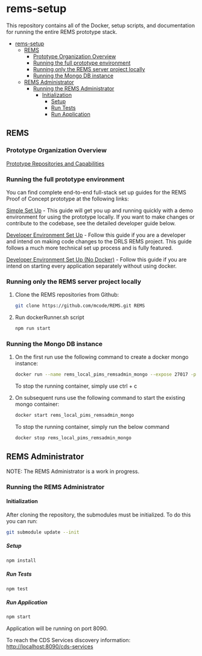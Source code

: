 # rems-setup

This repository contains all of the Docker, setup scripts, and documentation for running the entire REMS prototype stack.

- [rems-setup](#rems-setup)
  - [REMS](#rems)
    - [Prototype Organization Overview](#prototype-organization-overview)
    - [Running the full prototype environment](#running-the-full-prototype-environment)
    - [Running only the REMS server project locally](#running-only-the-rems-server-project-locally)
    - [Running the Mongo DB instance](#running-the-mongo-db-instance)
  - [REMS Administrator](#rems-administrator)
    - [Running the REMS Administrator](#running-the-rems-administrator)
      - [Initialization](#initialization)
        - [Setup](#setup)
        - [Run Tests](#run-tests)
        - [Run Application](#run-application)


## REMS

### Prototype Organization Overview

[Prototype Repositories and Capabilities](PrototypeRepositoriesAndCapabilities.md)

### Running the full prototype environment

You can find complete end-to-end full-stack set up guides for the REMS Proof of Concept prototype at the following links:

[Simple Set Up](SimpleSetupGuide.md) - This guide will get you up and running quickly with a demo environment for using the prototype locally. If you want to make changes or contribute to the codebase, see the detailed developer guide below.

[Developer Environment Set Up](DeveloperSetupGuide.md) - Follow this guide if you are a developer and intend on making code changes to the DRLS REMS project. This guide follows a much more technical set up process and is fully featured.

[Developer Environment Set Up (No Docker)](EndToEndSetupGuide.md) - Follow this guide if you are intend on starting every application separately without using docker.

### Running only the REMS server project locally

1. Clone the REMS repositories from Github:

    ```bash
    git clone https://github.com/mcode/REMS.git REMS  
    ```

2. Run dockerRunner.sh script

    ```bash
    npm run start
    ```

### Running the Mongo DB instance

1. On the first run use the following command to create a docker mongo instance:

    ```bash
    docker run --name rems_local_pims_remsadmin_mongo --expose 27017 -p 27017:27017 -e MONGO_INITDB_ROOT_USERNAME='rems-admin-pims-root' -e MONGO_INITDB_ROOT_PASSWORD='rems-admin-pims-password' -v rems_local_pims_remsadmin_mongo:/data/db -v "$(pwd)"/mongo-init.js:/docker-entrypoint-initdb.d/mongo-init.js mongo
    ```

    To stop the running container, simply use ctrl + c

2. On subsequent runs use the following command to start the existing mongo container:

    ```bash
    docker start rems_local_pims_remsadmin_mongo
    ```

    To stop the running container, simply run the below command

    ```bash
    docker stop rems_local_pims_remsadmin_mongo
    ```

## REMS Administrator

NOTE: The REMS Administrator is a work in progress.

### Running the REMS Administrator

#### Initialization

After cloning the repository, the submodules must be initialized. To do this you can run:

```bash
git submodule update --init
```

##### Setup

```bash
npm install
```

##### Run Tests

```bash
npm test
```

##### Run Application

```bash
npm start
```

Application will be running on port 8090.

To reach the CDS Services discovery information: <http://localhost:8090/cds-services>
